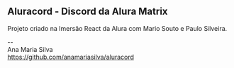 ## Aluracord - Discord da Alura Matrix
Projeto criado na Imersão React da Alura com Mario Souto e Paulo Silveira.

--<br>
Ana Maria Silva<br>
https://github.com/anamariasilva/aluracord
